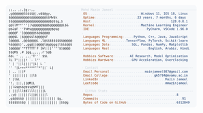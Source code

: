 <picture>
  <source srcset="https://raw.githubusercontent.com/mmazinjameel/mmazinjameel/main/dark_mode.svg?v=1749629692" media="(prefers-color-scheme: dark)">
  <img src="https://raw.githubusercontent.com/mmazinjameel/mmazinjameel/main/light_mode.svg?v=1749629692">
</picture>
